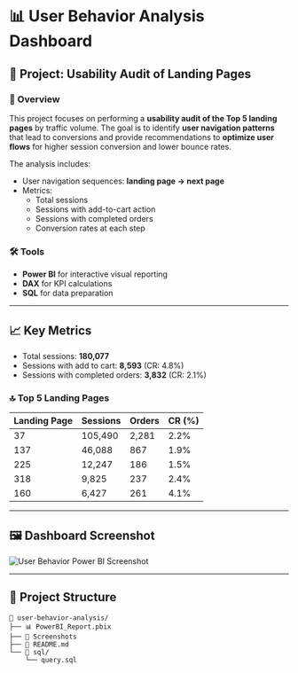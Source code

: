 # 📊 User Behavior Analysis Dashboard

## 📌 Project: Usability Audit of Landing Pages

### 🧾 Overview

This project focuses on performing a **usability audit of the Top 5 landing pages** by traffic volume. The goal is to identify **user navigation patterns** that lead to conversions and provide recommendations to **optimize user flows** for higher session conversion and lower bounce rates.

The analysis includes:
- User navigation sequences: **landing page → next page**
- Metrics:
  - Total sessions
  - Sessions with add-to-cart action
  - Sessions with completed orders
  - Conversion rates at each step

### 🛠️ Tools

- **Power BI** for interactive visual reporting  
- **DAX** for KPI calculations  
- **SQL** for data preparation  
---

## 📈 Key Metrics

- Total sessions: **180,077**
- Sessions with add to cart: **8,593** (CR: 4.8%)
- Sessions with completed orders: **3,832** (CR: 2.1%)

### 🔝 Top 5 Landing Pages

| Landing Page | Sessions | Orders | CR (%) |
|--------------|----------|--------|--------|
| 37           | 105,490  | 2,281  | 2.2%   |
| 137          | 46,088   | 867    | 1.9%   |
| 225          | 12,247   | 186    | 1.5%   |
| 318          | 9,825    | 237    | 2.4%   |
| 160          | 6,427    | 261    | 4.1%   |

---

## 🖼️ Dashboard Screenshot

![User Behavior Power BI Screenshot](изображение_2025-07-22_195958238.png)

---

## 📁 Project Structure

```
📂 user-behavior-analysis/
├── 📊 PowerBI_Report.pbix
├── 📸 Screenshots
├── 📑 README.md
└── 📁 sql/
    └── query.sql
```
